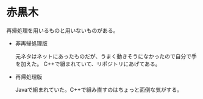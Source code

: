 # 赤黒木

再帰処理を用いるものと用いないものがある。

- 非再帰処理版

    元ネタはネットにあったものだが、うまく動きそうになかったので自分で手を加えた。
    C++で組まれていて、リポジトリにあげてある。

- 再帰処理版

    Javaで組まれていた。C++で組み直すのはちょっと面倒な気がする。